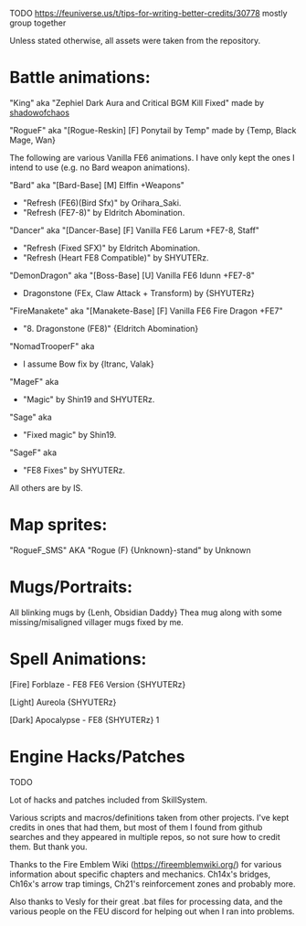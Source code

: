 TODO https://feuniverse.us/t/tips-for-writing-better-credits/30778 mostly group together

Unless stated otherwise, all assets were taken from the repository.

# Battle animations:

"King" aka "Zephiel Dark Aura and Critical BGM Kill Fixed" made by [shadowofchaos](https://forums.serenesforest.net/topic/19553-king-zephiel-in-fe7-animation-screwup-and-fix/)

"RogueF" aka "[Rogue-Reskin] [F] Ponytail by Temp" made by {Temp, Black Mage, Wan}

The following are various Vanilla FE6 animations. I have only kept the ones I intend to use (e.g. no Bard weapon animations).

"Bard" aka "[Bard-Base] [M] Elffin +Weapons"

- "Refresh (FE6)(Bird Sfx)" by Orihara_Saki.
- "Refresh (FE7-8)" by Eldritch Abomination.

"Dancer" aka "[Dancer-Base] [F] Vanilla FE6 Larum +FE7-8, Staff"
- "Refresh (Fixed SFX)" by Eldritch Abomination.
- "Refresh (Heart FE8 Compatible)" by SHYUTERz.

"DemonDragon" aka "[Boss-Base] [U] Vanilla FE6 Idunn +FE7-8"

- Dragonstone (FEx, Claw Attack + Transform) by {SHYUTERz}

"FireManakete" aka "[Manakete-Base] [F] Vanilla FE6 Fire Dragon +FE7"

- "8. Dragonstone (FE8)" {Eldritch Abomination}
	
"NomadTrooperF" aka 

- I assume Bow fix by {ltranc, Valak}

"MageF" aka 

- "Magic" by Shin19 and SHYUTERz.
	
"Sage" aka

- "Fixed magic" by Shin19.

"SageF" aka

- "FE8 Fixes" by SHYUTERz.

All others are by IS.



# Map sprites:

"RogueF_SMS" AKA "Rogue (F) {Unknown}-stand" by Unknown



# Mugs/Portraits:

All blinking mugs by {Lenh, Obsidian Daddy}
    Thea mug along with some missing/misaligned villager mugs fixed by me.

# Spell Animations:

[Fire] Forblaze - FE8  FE6 Version {SHYUTERz}

[Light] Aureola {SHYUTERz}

[Dark] Apocalypse - FE8 {SHYUTERz}  1



# Engine Hacks/Patches

TODO

Lot of hacks and patches included from SkillSystem.



Various scripts and macros/definitions taken from other projects. I've kept credits in ones that had them, but most of them I found from github searches and they appeared in multiple repos, so not sure how to credit them. But thank you.

Thanks to the Fire Emblem Wiki (https://fireemblemwiki.org/) for various information about specific chapters and mechanics. Ch14x's bridges, Ch16x's arrow trap timings, Ch21's reinforcement zones and probably more.

Also thanks to Vesly for their great .bat files for processing data, and the various people on the FEU discord for helping out when I ran into problems.